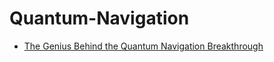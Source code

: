 # Quantum-Navigation
- [The Genius Behind the Quantum Navigation Breakthrough](https://youtu.be/bFM9HHB9JXI)
